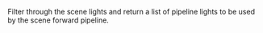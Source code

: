 Filter through the scene lights and return a list of pipeline lights to be used by the scene forward pipeline.